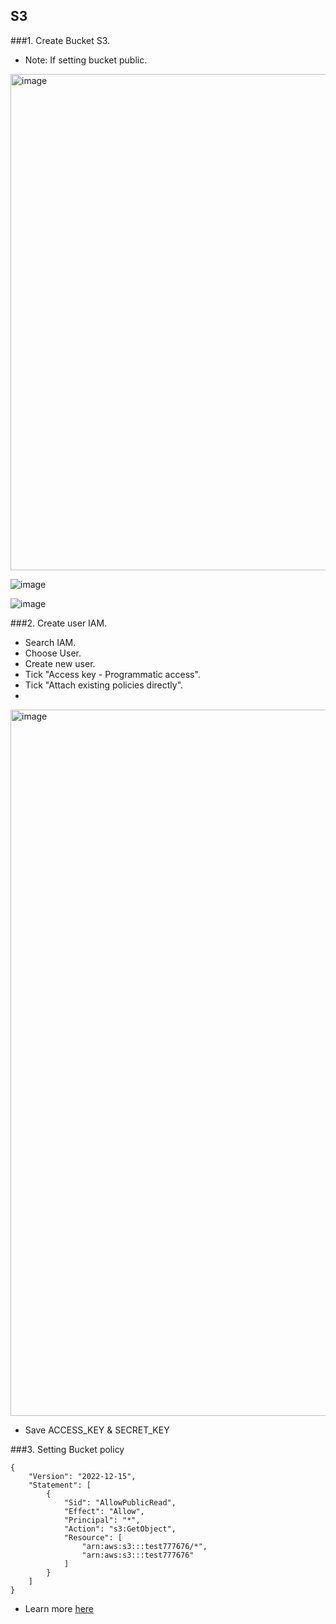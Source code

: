 ## S3

###1. Create Bucket S3.
- Note: If setting bucket public.
<img width="794" alt="image" src="https://user-images.githubusercontent.com/61413434/207755682-2ec00b55-95cc-43cf-ba4c-2b7ecec47e3e.png">

![image](https://user-images.githubusercontent.com/61413434/207790631-585d0566-92d6-455c-993b-d62c776b35e0.png)

![image](https://user-images.githubusercontent.com/61413434/207790578-a8b34c23-2b06-4f7c-bae1-fa63df8c67bb.png)

###2. Create user IAM.
- Search IAM.
- Choose User.
- Create new user.
- Tick "Access key - Programmatic access".
- Tick "Attach existing policies directly".
- 
<img width="1130" alt="image" src="https://user-images.githubusercontent.com/61413434/207757308-9225327e-bcc7-4fa2-b51e-5923f211fbc1.png">

- Save ACCESS_KEY & SECRET_KEY

###3. Setting Bucket policy
```
{
    "Version": "2022-12-15",
    "Statement": [
        {
            "Sid": "AllowPublicRead",
            "Effect": "Allow",
            "Principal": "*",
            "Action": "s3:GetObject",
            "Resource": [
                "arn:aws:s3:::test777676/*",
                "arn:aws:s3:::test777676"
            ]
        }
    ]
}

```
- Learn more [here](https://docs.aws.amazon.com/AmazonS3/latest/userguide/example-bucket-policies.html)
